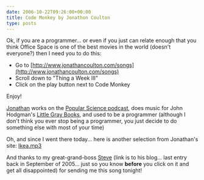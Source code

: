 ```yaml
---
date: 2006-10-22T09:26:00+00:00
title: Code Monkey by Jonathon Coulton
type: posts
---
```

Ok, if you are a programmer... or even if you just can relate enough that you think Office Space is one of the best movies in the world (doesn't everyone?) then I need you to do this:

  * Go to [http://www.jonathancoulton.com/songs](http://www.jonathancoulton.com/songs)
  * Scroll down to "Thing a Week III"
  * Click on the play button next to Code Monkey

Enjoy!

[Jonathan](http://www.jonathancoulton.com/) works on the [Popular Science podcast](http://phobos.apple.com/WebObjects/MZStore.woa/wa/viewPodcast?id=154114341), does music for John Hodgman's [Little Gray Books](http://www.littlegraybooks.com/), and used to be a programmer (although I don't think you ever stop being a programmer, you just decide to do something else with most of your time)

Oh, and since I went there today... here is another selection from Jonathan's site: [Ikea.mp3](http://www.jonathancoulton.com/mp3/Ikea.mp3)

And thanks to my great-grand-boss [Steve](http://blogs.msdn.com/scellini/) (link is to his blog... last entry back in September of 2005... just so you know **before** you click on it and get all disappointed) for sending me this song tonight!
